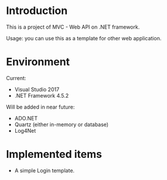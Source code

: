 # Introduction

This is a project of MVC - Web API on .NET framework.

Usage: you can use this as a template for other web application.

# Environment

Current:

* Visual Studio 2017
* .NET Framework 4.5.2


Will be added in near future:

* ADO.NET
* Quartz (either in-memory or database)
* Log4Net

# Implemented items

* A simple Login template.
